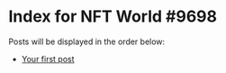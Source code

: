 # Index for NFT World #9698
Posts will be displayed in the order below:

- [Your first post](./001-first.md)

